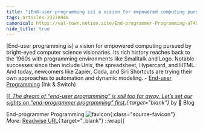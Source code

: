 ```yaml
---
title: "[End-user programming is] a vision for empowered computing pursued by ..."
tags: articles-23778946
canonical: https://val-town.notion.site/End-programmer-Programming-a749beb4a9b143f2990f575fb7e59b33
hide_title: true
---
```


[End-user programming is] a vision for empowered computing pursued by bright-eyed computer science visionaries. Its rich history reaches back to the 1960s with programming environments like Smalltalk and Logo. Notable successes since then include Unix, the spreadsheet, Hypercard, and HTML. And today, newcomers like Zapier, Coda, and Siri Shortcuts are trying their own approaches to automation and dynamic modeling. - [End-user Programming](https://www.inkandswitch.com/end-user-programming/) (Ink & Switch)


[[<cite>_[The dream of “end-user programming” is still too far away. Let’s set our sights on “end-programmer programming” first.](https://val-town.notion.site/End-programmer-Programming-a749beb4a9b143f2990f575fb7e59b33){:target="_blank"}_</cite> by 📝
Blog





End-programmer Programming ![favicon](https://s2.googleusercontent.com/s2/favicons?domain=val-town.notion.site){:class="source-favicon"}<br>
_More_: [Readwise URL](https://readwise.io/open/465096001){:target="_blank"}
::wrap]]